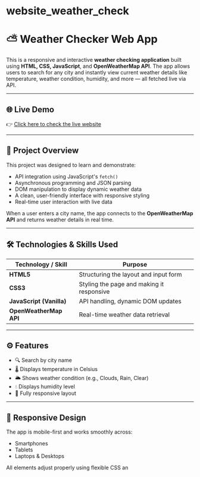 # website_weather_check
# ⛅ Weather Checker Web App

This is a responsive and interactive **weather checking application** built using **HTML, CSS, JavaScript**, and **OpenWeatherMap API**. The app allows users to search for any city and instantly view current weather details like temperature, weather condition, humidity, and more — all fetched live via API.

---

## 🌐 Live Demo

👉 [Click here to check the live website]((https://preetj886655.github.io/weather_check_website/))

---

## 📌 Project Overview

This project was designed to learn and demonstrate:

- API integration using JavaScript's `fetch()`
- Asynchronous programming and JSON parsing
- DOM manipulation to display dynamic weather data
- A clean, user-friendly interface with responsive styling
- Real-time user interaction with live data

When a user enters a city name, the app connects to the **OpenWeatherMap API** and returns weather details in real time.

---

## 🛠️ Technologies & Skills Used

| Technology / Skill | Purpose |
|--------------------|---------|
| **HTML5** | Structuring the layout and input form |
| **CSS3** | Styling the page and making it responsive |
| **JavaScript (Vanilla)** | API handling, dynamic DOM updates |
| **OpenWeatherMap API** | Real-time weather data retrieval |

---

## ⚙️ Features

- 🔍 Search by city name
- 🌡️ Displays temperature in Celsius
- 🌥️ Shows weather condition (e.g., Clouds, Rain, Clear)
- 💧 Displays humidity level
- 📱 Fully responsive layout

---

## 📱 Responsive Design

The app is mobile-first and works smoothly across:

- Smartphones
- Tablets
- Laptops & Desktops

All elements adjust properly using flexible CSS an

